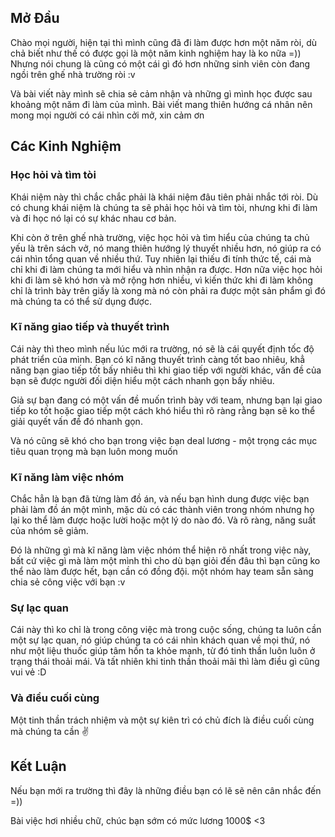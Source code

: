 ## Mở Đầu
Chào mọi người, hiện tại thì mình cũng đã đi làm được hơn một năm ròi, dù chả biết như thế có được gọi là một năm kinh nghiệm hay là ko nữa =)) Nhưng nói chung là cũng có một cái gì đó hơn những sinh viên còn đang ngồi trên ghế nhà trường ròi :v

Và bài viết này mình sẽ chia sẻ cảm nhận và những gì mình học được sau khoảng một năm đi làm của mình. Bài viết mang thiên hướng cá nhân nên mong mọi người có cái nhìn cởi mở, xin cảm ơn

## Các Kinh Nghiệm

### Học hỏi và tìm tòi
Khái niệm này thì chắc chắc phải là khái niệm đâu tiên phải nhắc tới ròi. Dù có chung khái niệm là chúng ta sẽ phải học hỏi và tìm tòi, nhưng khi đi làm và đi học nó lại có sự khác nhau cơ bản. 

Khi còn ở trên ghế nhà trường, việc học hỏi và tìm hiểu của chúng ta chủ yếu là trên sách vở, nó mang thiên hướng lý thuyết nhiều hơn, nó giúp ra có cái nhìn tổng quan về nhiều thứ. Tuy nhiên lại thiếu đi tính thức tế, cái mà chỉ khi đi làm chúng ta mới hiểu và nhìn nhận ra được. Hơn nữa việc học hỏi khi đi làm sẽ khó hơn và mở rộng hơn nhiều, vì kiến thức khi đi làm không chỉ là trình bày trên giấy là xong mà nó còn phải ra được một sản phẩm gì đó mà chúng ta có thể sử dụng được.

### Kĩ năng giao tiếp và thuyết trình

Cái này thì theo mình nếu lúc mới ra trường, nó sẽ là cái quyết định tốc độ phát triển của mình. Bạn có kĩ năng thuyết trình càng tốt bao nhiêu, khẳ năng bạn giao tiếp tốt bấy nhiêu thì khi giao tiếp với người khác, vấn đề của bạn sẽ được người đối diện hiểu một cách nhanh gọn bấy nhiêu. 

Giả sự bạn đang có một vấn đề muốn trình bày với team, nhưng bạn lại giao tiếp ko tốt hoặc giao tiếp một cách khó hiểu thì rõ ràng rằng bạn sẽ ko thể giải quyết vấn đề đó nhanh gọn.

Và nó cũng sẽ khó cho bạn trong việc bạn deal lương - một trọng các mục tiêu quan trọng mà bạn luôn mong muốn

### Kĩ năng làm việc nhóm

Chắc hẳn là bạn đã từng làm đồ án, và nếu bạn hình dung được việc bạn phải làm đồ án một mình, mặc dù có các thành viên trong nhóm nhưng họ lại ko thể làm được hoặc lười hoặc một lý do nào đó. Và rõ ràng, năng suất của nhóm sẽ giảm.

Đó là những gì mà kĩ năng làm việc nhóm thể hiện rõ nhất trong việc này, bất cứ việc gì mà làm một mình thì cho dù bạn giỏi đến đâu thì bạn cũng ko thể nào làm được hết, bạn cần có đồng đội. một nhóm hay team sẵn sàng chia sẻ công việc với bạn :v 

### Sự lạc quan

Cái này thì ko chỉ là trong công việc mà trong cuộc sống, chúng ta luôn cần một sự lạc quan, nó giúp chúng ta có cái nhìn khách quan về mọi thứ, nó như một liệu thuốc giúp tâm hồn ta khỏe mạnh, từ đó tinh thần luôn luôn ở trạng thái thoải mái. Và tất nhiên khi tinh thần thoải mãi thì làm điều gì cũng vui vẻ :D

### Và điều cuối cùng
Một tinh thần trách nhiệm và một sự kiên trì có chủ đích là điều cuối cùng mà chúng ta cần :v: 

## Kết Luận
Nếu bạn mới ra trường thì đây là những điều bạn có lẽ sẽ nên cân nhắc đến =))

Bài việc hơi nhiều chữ, chúc bạn sớm có mức lương 1000$ <3